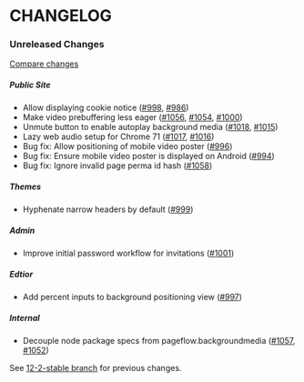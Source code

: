 # CHANGELOG

### Unreleased Changes

[Compare changes](https://github.com/codevise/pageflow/compare/12-2-stable...master)

##### Public Site

- Allow displaying cookie notice
  ([#998](https://github.com/codevise/pageflow/pull/998),
   [#986](https://github.com/codevise/pageflow/pull/986))
- Make video prebuffering less eager
  ([#1056](https://github.com/codevise/pageflow/pull/1056),
   [#1054](https://github.com/codevise/pageflow/pull/1054),
   [#1000](https://github.com/codevise/pageflow/pull/1000))
- Unmute button to enable autoplay background media
  ([#1018](https://github.com/codevise/pageflow/pull/1018),
   [#1015](https://github.com/codevise/pageflow/pull/1015))
- Lazy web audio setup for Chrome 71
  ([#1017](https://github.com/codevise/pageflow/pull/1017),
   [#1016](https://github.com/codevise/pageflow/pull/1016))
- Bug fix: Allow positioning of mobile video poster
  ([#996](https://github.com/codevise/pageflow/pull/996))
- Bug fix: Ensure mobile video poster is displayed on Android
  ([#994](https://github.com/codevise/pageflow/pull/994))
- Bug fix: Ignore invalid page perma id hash
  ([#1058](https://github.com/codevise/pageflow/pull/1058))

##### Themes

- Hyphenate narrow headers by default
  ([#999](https://github.com/codevise/pageflow/pull/999))

##### Admin

- Improve initial password workflow for invitations
  ([#1001](https://github.com/codevise/pageflow/pull/1001))

##### Edtior

- Add percent inputs to background positioning view
  ([#997](https://github.com/codevise/pageflow/pull/997))

##### Internal

- Decouple node package specs from pageflow.backgroundmedia
  ([#1057](https://github.com/codevise/pageflow/pull/1057),
   [#1052](https://github.com/codevise/pageflow/pull/1052))

See
[12-2-stable branch](https://github.com/codevise/pageflow/blob/12-2-stable/CHANGELOG.md)
for previous changes.
